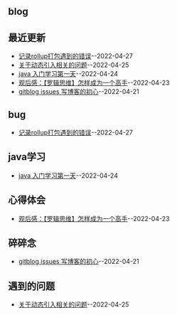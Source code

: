 ## blog
## 最近更新
- [记录rollup打包遇到的错误](https://github.com/wudexiong/blog/issues/5)--2022-04-27
- [关于动态引入相关的问题](https://github.com/wudexiong/blog/issues/4)--2022-04-25
- [java 入门学习第一天](https://github.com/wudexiong/blog/issues/3)--2022-04-24
- [观后感：【罗辑思维】怎样成为一个高手](https://github.com/wudexiong/blog/issues/2)--2022-04-23
- [gitblog issues 写博客的初心](https://github.com/wudexiong/blog/issues/1)--2022-04-21
## bug
- [记录rollup打包遇到的错误](https://github.com/wudexiong/blog/issues/5)--2022-04-27
## java学习
- [java 入门学习第一天](https://github.com/wudexiong/blog/issues/3)--2022-04-24
## 心得体会
- [观后感：【罗辑思维】怎样成为一个高手](https://github.com/wudexiong/blog/issues/2)--2022-04-23
## 碎碎念
- [gitblog issues 写博客的初心](https://github.com/wudexiong/blog/issues/1)--2022-04-21
## 遇到的问题
- [关于动态引入相关的问题](https://github.com/wudexiong/blog/issues/4)--2022-04-25
